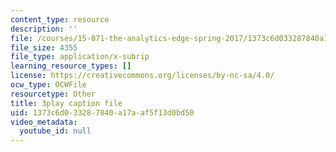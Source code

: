 ```yaml
---
content_type: resource
description: ''
file: /courses/15-071-the-analytics-edge-spring-2017/1373c6d033287840a17aaf5f13d0bd50_d2CfWJkklvo.srt
file_size: 4355
file_type: application/x-subrip
learning_resource_types: []
license: https://creativecommons.org/licenses/by-nc-sa/4.0/
ocw_type: OCWFile
resourcetype: Other
title: 3play caption file
uid: 1373c6d0-3328-7840-a17a-af5f13d0bd50
video_metadata:
  youtube_id: null
---
```

